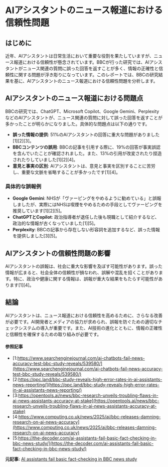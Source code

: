 # AIアシスタントのニュース報道における信頼性問題

## はじめに

近年、AIアシスタントは日常生活において重要な役割を果たしていますが、ニュース報道における信頼性が懸念されています。BBCが行った研究では、AIアシスタントがニュース関連の質問に誤った回答を返すことが多く、情報の正確性と信頼性に関する問題が浮き彫りになっています。このレポートでは、BBCの研究結果を基に、AIアシスタントのニュース報道における信頼性問題を分析します。

## AIアシスタントのニュース報道における問題点

BBCの研究では、ChatGPT、Microsoft Copilot、Google Gemini、PerplexityなどのAIアシスタントが、ニュース関連の質問に対して誤った回答を返すことが多かったことが明らかになりました。具体的な問題点は以下の通りです。

- **誤った情報の提供**: 51%のAIアシスタントの回答に重大な問題がありました[1][2][3]。
- **BBCコンテンツの誤用**: BBCの記事を引用する際に、19%の回答が事実誤認を含んでいたことが確認されました。また、13%の引用が改変されたり捏造されたりしていました[1][2][4]。
- **意見と事実の区別**: AIアシスタントは、意見と事実を区別することに苦労し、重要な文脈を省略することが多かったです[1][4]。

### 具体的な誤報例

- **Google Gemini**: NHSが「ヴァーピングをやめるように勧めている」と誤報しましたが、実際にはNHSは喫煙をやめるための手段としてヴァーピングを推奨しています[1][2][5]。
- **ChatGPTとCopilot**: 政治指導者が退任した後も現職として紹介するなど、政治的な情報が古くなっていました[1][5]。
- **Perplexity**: BBCの記事から存在しない形容詞を追加するなど、誤った情報を提供しました[3][5]。

## AIアシスタントの信頼性問題の影響

AIアシスタントの誤報は、社会に重大な影響を及ぼす可能性があります。誤った情報が広まると、社会全体の信頼性が損なわれ、誤解や混乱を招くことがあります。特に、政治や健康に関する情報は、誤報が重大な結果をもたらす可能性があります[1][4]。

## 結論

AIアシスタントは、ニュース報道における信頼性を高めるために、さらなる改善が必要です。AI開発者とメディアの協力が求められ、誤報を防ぐための適切なチェックシステムの導入が重要です。また、AI技術の進化とともに、情報の正確性と信頼性を確保するための取り組みが必要です。

#### 参照記事
- [1:https://www.searchenginejournal.com/ai-chatbots-fail-news-accuracy-test-bbc-study-reveals/539580/](https://www.searchenginejournal.com/ai-chatbots-fail-news-accuracy-test-bbc-study-reveals/539580/)
- [2:https://ppc.land/bbc-study-reveals-high-error-rates-in-ai-assistants-news-reporting/](https://ppc.land/bbc-study-reveals-high-error-rates-in-ai-assistants-news-reporting/)
- [3:https://opentools.ai/news/bbc-research-unveils-troubling-flaws-in-ai-news-assistants-accuracy-at-stake](https://opentools.ai/news/bbc-research-unveils-troubling-flaws-in-ai-news-assistants-accuracy-at-stake)
- [4:https://www.computing.co.uk/news/2025/ai/bbc-releases-damning-research-on-ai-news-accuracy](https://www.computing.co.uk/news/2025/ai/bbc-releases-damning-research-on-ai-news-accuracy)
- [5:https://the-decoder.com/ai-assistants-fail-basic-fact-checking-in-bbc-news-study/](https://the-decoder.com/ai-assistants-fail-basic-fact-checking-in-bbc-news-study/)


**元記事:** [AI assistants fail basic fact-checking in BBC news study](https://the-decoder.com/ai-assistants-fail-basic-fact-checking-in-bbc-news-study/)